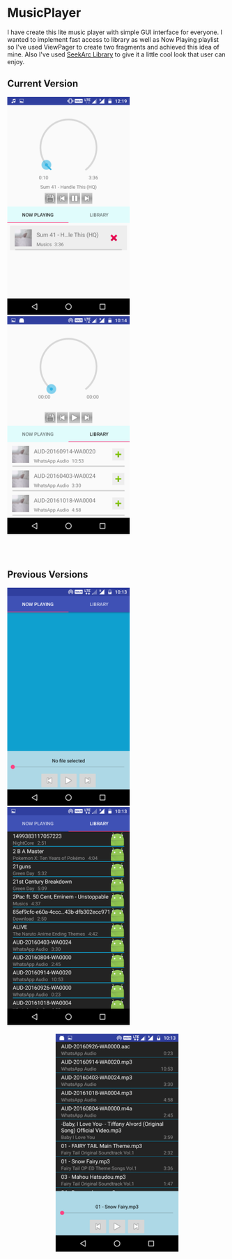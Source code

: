 # MusicPlayer

I have create this lite music player with simple GUI interface for everyone. 
I wanted to implement fast access to library as well as Now Playing playlist so I've used ViewPager to create two fragments and achieved this idea of mine.
Also I've used [SeekArc Library](https://github.com/neild001/SeekArc) to give it a little cool look that user can enjoy.

<h2> Current Version </h2>
<div align="center" style="display: inline">
  <img height="500px" src="https://github.com/Veloxigami/MusicPlayer/blob/master/app/src/Screenshot_20180914-001920.png"/>
  <img height="500px" src="https://github.com/Veloxigami/MusicPlayer/blob/master/app/src/Screenshot_20180610-101430.png"/>
</div>

<br /><br />
<h2> Previous Versions </h2>
<div align="center" style="display: inline">
  <img height="500px" src="https://github.com/Veloxigami/MusicPlayer/blob/master/app/src/Screenshot_20180610-101331.png"/>
  <img height="500px" src="https://github.com/Veloxigami/MusicPlayer/blob/master/app/src/Screenshot_20180610-101333.png"/>
</div>
<br/> <br/>
<div align="center">
  <img height="500px" src="https://github.com/Veloxigami/MusicPlayer/blob/master/app/src/Screenshot_20180610-101400.png"/>
</div>


